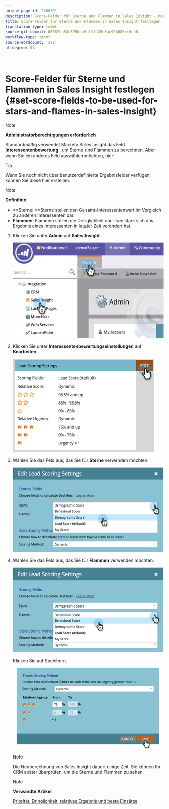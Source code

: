 ```yaml
---
unique-page-id: 2360301
description: Score-Felder für Sterne und Flammen in Sales Insight - Marketing Docs - Produktdokumentation festlegen
title: Score-Felder für Sterne und Flammen in Sales Insight festlegen
translation-type: tm+mt
source-git-commit: 00887ea53e395bea3a11fd28e0ac98b085ef6ed8
workflow-type: tm+mt
source-wordcount: '172'
ht-degree: 0%

---
```



# Score-Felder für Sterne und Flammen in Sales Insight festlegen {#set-score-fields-to-be-used-for-stars-and-flames-in-sales-insight}

>[!NOTE]
>
>**Administratorberechtigungen erforderlich**

Standardmäßig verwendet Marketo Sales Insight das Feld **Interessentenbewertung** , um Sterne und Flammen zu berechnen. Aber wenn Sie ein anderes Feld auswählen möchten, hier:

>[!TIP]
>
>Wenn Sie noch nicht über benutzerdefinierte Ergebnisfelder verfügen, können Sie diese hier [](../../../../../product-docs/administration/field-management/create-a-custom-field-in-marketo.md)erstellen.

>[!NOTE]
>
>**Definition**
>
>* **Sterne: **Sterne stellen den Gesamt-Interessentenwert im Vergleich zu anderen Interessenten dar.
>* **Flammen**: Flammen stellen die Dringlichkeit dar - wie stark sich das Ergebnis eines Interessenten in letzter Zeit verändert hat.

>



1. Klicken Sie unter **Admin** auf **Sales Insight**.

   ![](assets/image2014-9-16-13-3a27-3a19.png)

1. Klicken Sie unter **Interessentenbewertungseinstellungen** auf **Bearbeiten**.

   ![](assets/image2014-9-16-13-3a27-3a33.png)

1. Wählen Sie das Feld aus, das Sie für **Sterne** verwenden möchten.

   ![](assets/image2014-9-16-13-3a27-3a45.png)

1. Wählen Sie das Feld aus, das Sie für **Flammen** verwenden möchten.

   ![](assets/image2014-9-16-13-3a28-3a1.png)

   Klicken Sie auf Speichern.
   ![](assets/image2014-9-16-13-3a28-3a18.png)

   >[!NOTE]
   >
   >Die Neuberechnung von Sales Insight dauert einige Zeit. Sie können Ihr CRM später überprüfen, um die Sterne und Flammen zu sehen.

   >[!NOTE]
   >
   >**Verwandte Artikel**
   >
   >
   >[Priorität, Dringlichkeit, relatives Ergebnis und beste Einsätze](priority-urgency-relative-score-and-best-bets.md)


